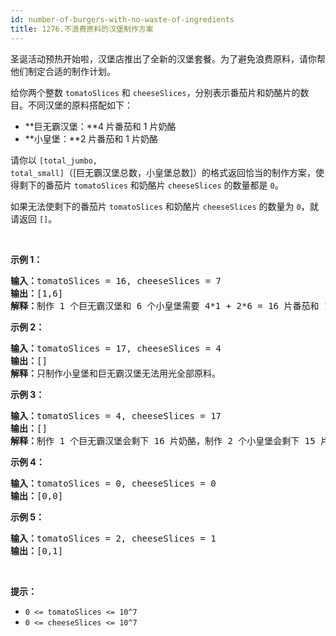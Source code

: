 ```yaml
---
id: number-of-burgers-with-no-waste-of-ingredients
title: 1276.不浪费原料的汉堡制作方案
---
```

圣诞活动预热开始啦，汉堡店推出了全新的汉堡套餐。为了避免浪费原料，请你帮他们制定合适的制作计划。

给你两个整数 <code>tomatoSlices</code> 和 <code>cheeseSlices</code>，分别表示番茄片和奶酪片的数目。不同汉堡的原料搭配如下：


- **巨无霸汉堡：**4 片番茄和 1 片奶酪
- **小皇堡：**2 片番茄和 1 片奶酪

请你以 <code>[total_jumbo, total_small]</code>（[巨无霸汉堡总数，小皇堡总数]）的格式返回恰当的制作方案，使得剩下的番茄片 <code>tomatoSlices</code> 和奶酪片 <code>cheeseSlices</code> 的数量都是 <code>0</code>。

如果无法使剩下的番茄片 <code>tomatoSlices</code> 和奶酪片 <code>cheeseSlices</code> 的数量为 <code>0</code>，就请返回 <code>[]</code>。

 

**示例 1：**


<pre><strong>输入：</strong>tomatoSlices = 16, cheeseSlices = 7<br/><strong>输出：</strong>[1,6]<br/><strong>解释：</strong>制作 1 个巨无霸汉堡和 6 个小皇堡需要 4*1 + 2*6 = 16 片番茄和 1 + 6 = 7 片奶酪。不会剩下原料。<br/></pre>

**示例 2：**


<pre><strong>输入：</strong>tomatoSlices = 17, cheeseSlices = 4<br/><strong>输出：</strong>[]<br/><strong>解释：</strong>只制作小皇堡和巨无霸汉堡无法用光全部原料。<br/></pre>

**示例 3：**


<pre><strong>输入：</strong>tomatoSlices = 4, cheeseSlices = 17<br/><strong>输出：</strong>[]<br/><strong>解释：</strong>制作 1 个巨无霸汉堡会剩下 16 片奶酪，制作 2 个小皇堡会剩下 15 片奶酪。<br/></pre>

**示例 4：**


<pre><strong>输入：</strong>tomatoSlices = 0, cheeseSlices = 0<br/><strong>输出：</strong>[0,0]<br/></pre>

**示例 5：**


<pre><strong>输入：</strong>tomatoSlices = 2, cheeseSlices = 1<br/><strong>输出：</strong>[0,1]<br/></pre>

 

**提示：**


- <code>0 &lt;= tomatoSlices &lt;= 10^7</code>
- <code>0 &lt;= cheeseSlices &lt;= 10^7</code>
